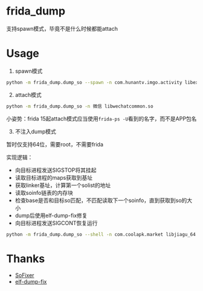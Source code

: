 # frida_dump

支持spawn模式，毕竟不是什么时候都能attach

# Usage

1. spawn模式

```bash
python -m frida_dump.dump_so --spawn -n com.hunantv.imgo.activity libexec.so
```

2. attach模式

```bash
python -m frida_dump.dump_so -n 微信 libwechatcommon.so
```

小姿势：frida 15起attach模式应当使用`frida-ps -U`看到的名字，而不是APP包名

3. 不注入dump模式

暂时仅支持64位，需要root，不需要frida

实现逻辑：

- 向目标进程发送SIGSTOP将其挂起
- 读取目标进程的maps获取到基址
- 获取linker基址，计算第一个solist的地址
- 读取soinfo链表的内存块
- 检查base是否和目标so匹配，不匹配读取下一个soinfo，直到获取到so的大小
- dump后使用elf-dump-fix修复
- 向目标进程发送SIGCONT恢复运行

```bash
python -m frida_dump.dump_so --shell -n com.coolapk.market libjiagu_64.so
```

# Thanks

- [SoFixer](https://github.com/F8LEFT/SoFixer)
- [elf-dump-fix](https://github.com/maiyao1988/elf-dump-fix)